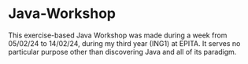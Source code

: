 # Java-Workshop

This exercise-based Java Workshop was made during a week from 05/02/24 to 14/02/24, during my third year (ING1) at EPITA.
It serves no particular purpose other than discovering Java and all of its paradigm.
